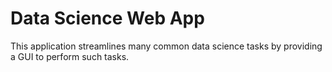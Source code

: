 # Data Science Web App
 This application streamlines many common data science tasks by providing a GUI to perform such tasks.  
